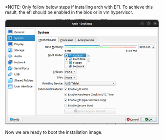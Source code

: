 *NOTE: Only follow below steps if installing arch with EFI.
To achieve this result, the efi should be enabled in the bios or in vm hypervisor.

![](Attachments/Pasted%20image%2020221216152708.png)

Now we are ready to boot the installation image.
